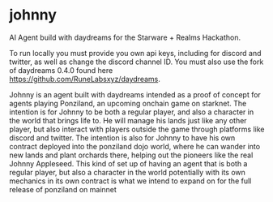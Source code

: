 # johnny

AI Agent build with daydreams for the Starware + Realms Hackathon. 

To run locally you must provide you own api keys, including for discord and twitter, as well as change the discord channel ID. You must also use the fork of daydreams 0.4.0 found here https://github.com/RuneLabsxyz/daydreams.

Johnny is an agent built with daydreams intended as a proof of concept for agents playing Ponziland, an upcoming onchain game on starknet. The intention is for Johnny to be both a regular player, and also a character in the world that brings life to. He will manage his lands just like any other player, but also interact with players outside the game through platforms like discord and twitter. The intention is also for Johnny to have his own contract deployed into the ponziland dojo world, where he can wander into new lands and plant orchards there, helping out the pioneers like the real Johnny Appleseed. This kind of set up of having an agent that is both a regular player, but also a character in the world potentially with its own mechanics in its own contract is what we intend to expand on for the full release of ponziland on mainnet
